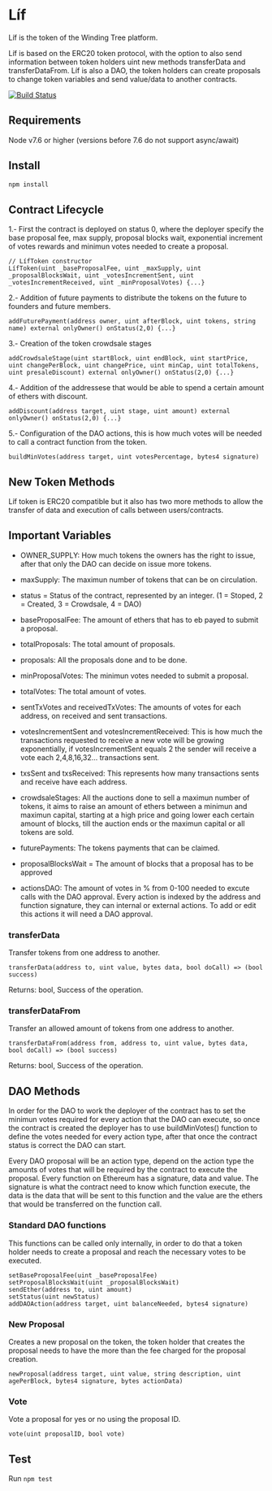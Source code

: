 # Líf

Líf is the token of the Winding Tree platform.

Líf is based on the ERC20 token protocol, with the option to also send information between token holders uint new methods transferData and transferDataFrom.
Líf is also a DAO, the token holders can create proposals to change token variables and send value/data to another contracts.

[![Build Status](https://travis-ci.org/windingtree/LifToken.svg?branch=master)](https://travis-ci.org/windingtree/LifToken)

## Requirements

Node v7.6 or higher (versions before 7.6 do not support async/await)

## Install

```sh
npm install
```

## Contract Lifecycle

1.- First the contract is deployed on status 0, where the deployer specify the base proposal fee, max supply, proposal blocks wait, exponential increment of votes rewards and minimun votes needed to create a proposal.
  ```
  // LífToken constructor
  LífToken(uint _baseProposalFee, uint _maxSupply, uint _proposalBlocksWait, uint _votesIncrementSent, uint _votesIncrementReceived, uint _minProposalVotes) {...}
  ```
2.- Addition of future payments to distribute the tokens on the future to founders and future members.
  ```
  addFuturePayment(address owner, uint afterBlock, uint tokens, string name) external onlyOwner() onStatus(2,0) {...}
  ```
3.- Creation of the token crowdsale stages
  ```
  addCrowdsaleStage(uint startBlock, uint endBlock, uint startPrice, uint changePerBlock, uint changePrice, uint minCap, uint totalTokens, uint presaleDiscount) external onlyOwner() onStatus(2,0) {...}
  ```
4.- Addition of the addressese that would be able to spend a certain amount of ethers with discount.
  ```
  addDiscount(address target, uint stage, uint amount) external onlyOwner() onStatus(2,0) {...}
  ```
5.- Configuration of the DAO actions, this is how much votes will be needed to call a contract function from the token.
  ```
  buildMinVotes(address target, uint votesPercentage, bytes4 signature)
  ```

## New Token Methods

Líf token is ERC20 compatible but it also has two more methods to allow the transfer of data and execution of calls between users/contracts.

## Important Variables

- OWNER_SUPPLY: How much tokens the owners has the right to issue, after that only the DAO can decide on issue more tokens.

- maxSupply: The maximun number of tokens that can be on circulation.

- status = Status of the contract, represented by an integer. (1 = Stoped, 2 = Created, 3 = Crowdsale, 4 = DAO)

- baseProposalFee: The amount of ethers that has to eb payed to submit a proposal.

- totalProposals: The total amount of proposals.

- proposals: All the proposals done and to be done.

- minProposalVotes: The minimun votes needed to submit a proposal.

- totalVotes: The total amount of votes.

- sentTxVotes and receivedTxVotes: The amounts of votes for each address, on received and sent transactions.

- votesIncrementSent and votesIncrementReceived: This is how much the transactions requested to receive a new vote will be growing exponentially, if votesIncrementSent equals 2 the sender will receive a vote each 2,4,8,16,32... transactions sent.

- txsSent and txsReceived: This represents how many transactions sents and receive have each address.

- crowdsaleStages: All the auctions done to sell a maximun number of tokens, it aims to raise an amount of ethers between a minimun and maximun capital, starting at a high price and going lower each certain amount of blocks, till the auction ends or the maximun capital or all tokens are sold.

- futurePayments: The tokens payments that can be claimed.

- proposalBlocksWait = The amount of blocks that a proposal has to be approved

- actionsDAO: The amount of votes in % from 0-100 needed to excute calls with the DAO approval. Every action is indexed by the address and function signature, they can internal or external actions. To add or edit this actions it will need a DAO approval.

### transferData

Transfer tokens from one address to another.
```
transferData(address to, uint value, bytes data, bool doCall) => (bool success)
```
Returns: bool, Success of the operation.

### transferDataFrom

Transfer  an allowed amount of tokens from one address to another.
```
transferDataFrom(address from, address to, uint value, bytes data, bool doCall) => (bool success)
```
Returns: bool, Success of the operation.

## DAO Methods

In order for the DAO to work the deployer of the contract has to set the minimun votes required for every action that the DAO can execute, so once the contract is created the deployer has to use buildMinVotes() function to define the votes needed for every action type, after that once the contract status is correct the DAO can start.

Every DAO proposal will be an action type, depend on the action type the amounts of votes that will be required by the contract to execute the proposal. Every function on Ethereum has a signature, data and value.
The signature is what the contract need to know which function execute, the data is the data that will be sent to this function and the value are the ethers that would be transferred on the function call.

### Standard DAO functions

This functions can be called only internally, in order to do that a token holder needs to create a proposal and reach the necessary votes to be executed.

```
setBaseProposalFee(uint _baseProposalFee)
setProposalBlocksWait(uint _proposalBlocksWait)
sendEther(address to, uint amount)
setStatus(uint newStatus)
addDAOAction(address target, uint balanceNeeded, bytes4 signature)
```

### New Proposal

Creates a new proposal on the token, the token holder that creates the proposal needs to have the more than the fee charged for the proposal creation.
```
newProposal(address target, uint value, string description, uint agePerBlock, bytes4 signature, bytes actionData)
```

### Vote

Vote a proposal for yes or no using the proposal ID.
```
vote(uint proposalID, bool vote)
```

## Test

Run `npm test`
